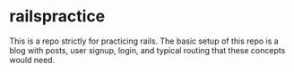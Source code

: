 # railspractice
This is a repo strictly for practicing rails. 
The basic setup of this repo is a blog with posts, user signup, login, and typical routing that these concepts would need. 
